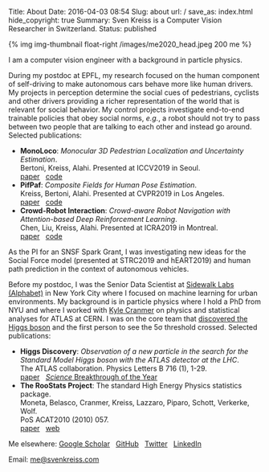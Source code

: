 Title: About
Date: 2016-04-03 08:54
Slug: about
url: /
save_as: index.html
hide_copyright: true
Summary: Sven Kreiss is a Computer Vision Researcher in Switzerland.
Status: published


{% img img-thumbnail float-right /images/me2020_head.jpeg 200 me %}

I am a computer vision engineer with a background in
particle physics.

During my postdoc at EPFL, my research focused on the human component of self-driving
to make autonomous cars behave more like human drivers.
My projects in perception determine the social cues of pedestrians,
cyclists and other drivers providing a richer representation of the world that
is relevant for social behavior. My control projects investigate end-to-end
trainable policies that obey social norms, _e.g._, a robot should not
try to pass between two people that are talking to each other and instead go around.
Selected publications:

* __MonoLoco__: _Monocular 3D Pedestrian Localization and Uncertainty Estimation_.<br />
  Bertoni, Kreiss, Alahi. Presented at ICCV2019 in Seoul.<br />
  <span style="white-space: nowrap">[<i class="fa fa-file"></i> paper](http://openaccess.thecvf.com/content_ICCV_2019/html/Bertoni_MonoLoco_Monocular_3D_Pedestrian_Localization_and_Uncertainty_Estimation_ICCV_2019_paper.html)</span>&nbsp;&nbsp;
  <span style="white-space: nowrap">[<i class="fa fa-github"></i> code](https://github.com/vita-epfl/monoloco)</span>
* __PifPaf__: _Composite Fields for Human Pose Estimation_.<br />
  Kreiss, Bertoni, Alahi. Presented at CVPR2019 in Los Angeles.<br />
  <span style="white-space: nowrap">[<i class="fa fa-file"></i> paper](http://openaccess.thecvf.com/content_CVPR_2019/html/Kreiss_PifPaf_Composite_Fields_for_Human_Pose_Estimation_CVPR_2019_paper.html)</span>&nbsp;&nbsp;
  <span style="white-space: nowrap">[<i class="fa fa-github"></i> code](https://github.com/vita-epfl/openpifpaf)</span>
* __Crowd-Robot Interaction__: _Crowd-aware Robot Navigation with Attention-based Deep Reinforcement Learning_.<br />
  Chen, Liu, Kreiss, Alahi. Presented at ICRA2019 in Montreal.<br />
  <span style="white-space: nowrap">[<i class="fa fa-file"></i> paper](https://doi.org/10.1109/ICRA.2019.8794134)</span>&nbsp;&nbsp;
  <span style="white-space: nowrap">[<i class="fa fa-github"></i> code](https://github.com/vita-epfl/crowdnav)</span>

<!--
<div style="display:flex; flex-flow: row wrap;">
<div style="border:0.5px dotted #ccc; width:200px; padding: 20px; margin: 2px; flex-grow: 1;">
    <a href="https://github.com/vita-epfl/monoloco">
        <img class="image-process-crisp" src="/images/monoloco.jpg" alt="Monoloco example"></img><br />
        MonoLoco: Monocular 3D Pedestrian Localization and Uncertainty Estimation.</a>
    <br />
    Presented at ICCV2019 in Seoul.
</div>

<div style="border:0.5px dotted #ccc; width:200px; padding: 20px; margin: 2px; flex-grow: 1;">
    <a href="https://github.com/vita-epfl/openpifpaf">
        <img class="image-process-crisp" src="/images/pifpaf.jpg" alt="OpenPifPaf example"></img><br />
        PifPaf: Composite Fields for Human Pose Estimation.</a>
    <br />
    Presented at CVPR2019 in Los Angeles.
</div>

<div style="border:0.5px dotted #ccc; width:200px; padding: 20px; margin: 2px; flex-grow: 1;">
    <a href="https://github.com/vita-epfl/crowdnav">
        <img class="image-process-crisp" src="/images/crowdnav.png" alt="CrowdNav illustration"></img><br />
        Crowd-Robot Interaction: Crowd-aware Robot Navigation with Attention-based Deep Reinforcement Learning.</a>
    <br />
    Presented at ICRA2019 in Montreal.
</div>
</div> -->

As the PI for an SNSF Spark Grant, I was investigating new ideas for the Social Force model
(presented at STRC2019 and hEART2019) and
human path prediction in the context of autonomous vehicles.


Before my postdoc, I was the Senior Data Scientist at
[Sidewalk Labs (Alphabet)](https://www.sidewalklabs.com) in New York City
where I focused on machine learning for urban environments. My background is in particle physics
where I hold a PhD from NYU and where I worked with
[Kyle Cranmer](http://theoryandpractice.org/) on physics and statistical
analyses for ATLAS at CERN. I was on the core team that
[discovered the Higgs boson](/projects.html#discovery) and the first person to
see the 5σ threshold crossed. Selected publications:

* __Higgs Discovery__: _Observation of a new particle in the search for the Standard Model Higgs boson with the ATLAS detector at the LHC_.<br />
  The ATLAS collaboration. Physics Letters B 716 (1), 1-29.<br />
  <span style="white-space: nowrap">[<i class="fa fa-file"></i> paper](https://doi.org/10.1016/j.physletb.2012.08.020)</span>&nbsp;&nbsp;
  <span style="white-space: nowrap">[<i class="fa fa-file"></i> _Science_ Breakthrough of the Year](https://science.sciencemag.org/content/338/6114/1524)</span>
* __The RooStats Project__: The standard High Energy Physics statistics package.<br />
  Moneta, Belasco, Cranmer, Kreiss, Lazzaro, Piparo, Schott, Verkerke, Wolf.<br />
  PoS ACAT2010 (2010) 057.<br />
  <span style="white-space: nowrap">[<i class="fa fa-file"></i> paper](https://arxiv.org/abs/1009.1003)</span>&nbsp;&nbsp;
  <span style="white-space: nowrap">[<i class="fa fa-github"></i> web](https://twiki.cern.ch/twiki/bin/view/RooStats/WebHome)</span>

Me elsewhere:
<span style="white-space: nowrap">[<i class="fa fa-graduation-cap"></i> Google Scholar](https://scholar.google.ch/citations?hl=en&user=SnjnSVEAAAAJ&view_op=list_works&sortby=pubdate)</span>&nbsp;&nbsp;
<span style="white-space: nowrap">[<i class="fa fa-github"></i> GitHub](https://github.com/svenkreiss/)</span>&nbsp;&nbsp;
<span style="white-space: nowrap">[<i class="fa fa-twitter"></i> Twitter](https://twitter.com/svenkreiss)</span>&nbsp;&nbsp;
<span style="white-space: nowrap">[<i class="fa fa-linkedin-square"></i> LinkedIn](https://www.linkedin.com/in/svenkreiss/)</span>
<br />
<!-- More: [projects](/projects.html)[blog](/blog/), [curriculum vitae](/files/cv.pdf) <br /> -->
Email: [me@svenkreiss.com](mailto:me@svenkreiss.com)
